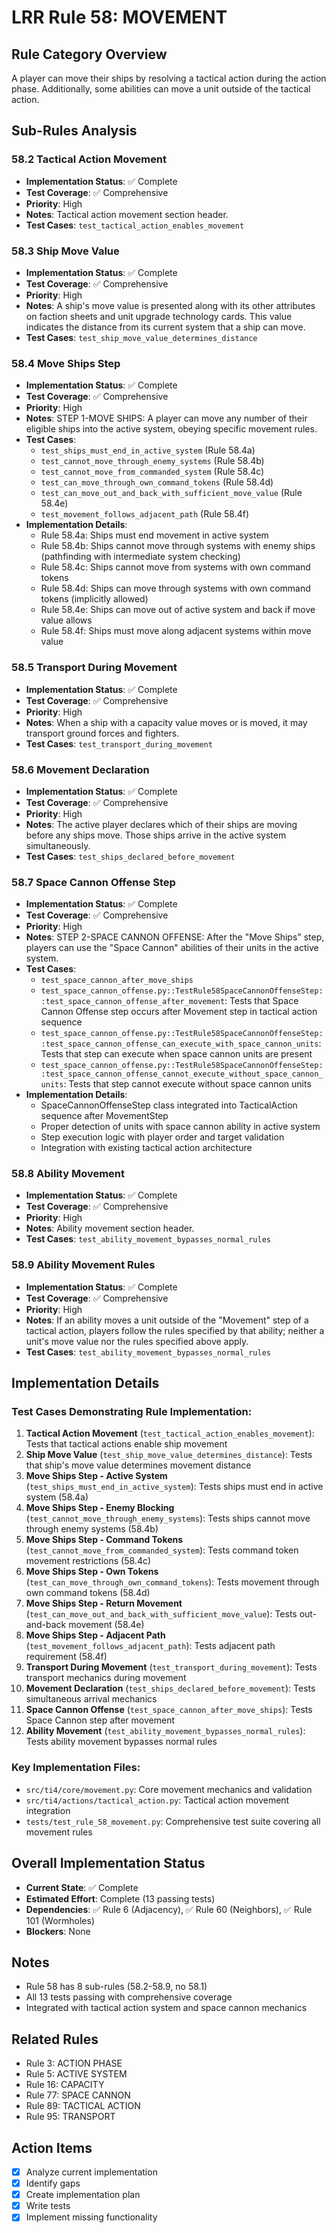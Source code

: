 # LRR Rule 58: MOVEMENT

## Rule Category Overview
A player can move their ships by resolving a tactical action during the action phase. Additionally, some abilities can move a unit outside of the tactical action.

## Sub-Rules Analysis

### 58.2 Tactical Action Movement
- **Implementation Status**: ✅ Complete
- **Test Coverage**: ✅ Comprehensive
- **Priority**: High
- **Notes**: Tactical action movement section header.
- **Test Cases**: `test_tactical_action_enables_movement`

### 58.3 Ship Move Value
- **Implementation Status**: ✅ Complete
- **Test Coverage**: ✅ Comprehensive
- **Priority**: High
- **Notes**: A ship's move value is presented along with its other attributes on faction sheets and unit upgrade technology cards. This value indicates the distance from its current system that a ship can move.
- **Test Cases**: `test_ship_move_value_determines_distance`

### 58.4 Move Ships Step
- **Implementation Status**: ✅ Complete
- **Test Coverage**: ✅ Comprehensive
- **Priority**: High
- **Notes**: STEP 1-MOVE SHIPS: A player can move any number of their eligible ships into the active system, obeying specific movement rules.
- **Test Cases**: 
  - `test_ships_must_end_in_active_system` (Rule 58.4a)
  - `test_cannot_move_through_enemy_systems` (Rule 58.4b)
  - `test_cannot_move_from_commanded_system` (Rule 58.4c)
  - `test_can_move_through_own_command_tokens` (Rule 58.4d)
  - `test_can_move_out_and_back_with_sufficient_move_value` (Rule 58.4e)
  - `test_movement_follows_adjacent_path` (Rule 58.4f)
- **Implementation Details**:
  - Rule 58.4a: Ships must end movement in active system
  - Rule 58.4b: Ships cannot move through systems with enemy ships (pathfinding with intermediate system checking)
  - Rule 58.4c: Ships cannot move from systems with own command tokens
  - Rule 58.4d: Ships can move through systems with own command tokens (implicitly allowed)
  - Rule 58.4e: Ships can move out of active system and back if move value allows
  - Rule 58.4f: Ships must move along adjacent systems within move value

### 58.5 Transport During Movement
- **Implementation Status**: ✅ Complete
- **Test Coverage**: ✅ Comprehensive
- **Priority**: High
- **Notes**: When a ship with a capacity value moves or is moved, it may transport ground forces and fighters.
- **Test Cases**: `test_transport_during_movement`

### 58.6 Movement Declaration
- **Implementation Status**: ✅ Complete
- **Test Coverage**: ✅ Comprehensive
- **Priority**: High
- **Notes**: The active player declares which of their ships are moving before any ships move. Those ships arrive in the active system simultaneously.
- **Test Cases**: `test_ships_declared_before_movement`

### 58.7 Space Cannon Offense Step
- **Implementation Status**: ✅ Complete
- **Test Coverage**: ✅ Comprehensive
- **Priority**: High
- **Notes**: STEP 2-SPACE CANNON OFFENSE: After the "Move Ships" step, players can use the "Space Cannon" abilities of their units in the active system.
- **Test Cases**: 
  - `test_space_cannon_after_move_ships`
  - `test_space_cannon_offense.py::TestRule58SpaceCannonOffenseStep::test_space_cannon_offense_after_movement`: Tests that Space Cannon Offense step occurs after Movement step in tactical action sequence
  - `test_space_cannon_offense.py::TestRule58SpaceCannonOffenseStep::test_space_cannon_offense_can_execute_with_space_cannon_units`: Tests that step can execute when space cannon units are present
  - `test_space_cannon_offense.py::TestRule58SpaceCannonOffenseStep::test_space_cannon_offense_cannot_execute_without_space_cannon_units`: Tests that step cannot execute without space cannon units
- **Implementation Details**:
  - SpaceCannonOffenseStep class integrated into TacticalAction sequence after MovementStep
  - Proper detection of units with space cannon ability in active system
  - Step execution logic with player order and target validation
  - Integration with existing tactical action architecture

### 58.8 Ability Movement
- **Implementation Status**: ✅ Complete
- **Test Coverage**: ✅ Comprehensive
- **Priority**: High
- **Notes**: Ability movement section header.
- **Test Cases**: `test_ability_movement_bypasses_normal_rules`

### 58.9 Ability Movement Rules
- **Implementation Status**: ✅ Complete
- **Test Coverage**: ✅ Comprehensive
- **Priority**: High
- **Notes**: If an ability moves a unit outside of the "Movement" step of a tactical action, players follow the rules specified by that ability; neither a unit's move value nor the rules specified above apply.
- **Test Cases**: `test_ability_movement_bypasses_normal_rules`

## Implementation Details

### Test Cases Demonstrating Rule Implementation:
1. **Tactical Action Movement** (`test_tactical_action_enables_movement`): Tests that tactical actions enable ship movement
2. **Ship Move Value** (`test_ship_move_value_determines_distance`): Tests that ship's move value determines movement distance
3. **Move Ships Step - Active System** (`test_ships_must_end_in_active_system`): Tests ships must end in active system (58.4a)
4. **Move Ships Step - Enemy Blocking** (`test_cannot_move_through_enemy_systems`): Tests ships cannot move through enemy systems (58.4b)
5. **Move Ships Step - Command Tokens** (`test_cannot_move_from_commanded_system`): Tests command token movement restrictions (58.4c)
6. **Move Ships Step - Own Tokens** (`test_can_move_through_own_command_tokens`): Tests movement through own command tokens (58.4d)
7. **Move Ships Step - Return Movement** (`test_can_move_out_and_back_with_sufficient_move_value`): Tests out-and-back movement (58.4e)
8. **Move Ships Step - Adjacent Path** (`test_movement_follows_adjacent_path`): Tests adjacent path requirement (58.4f)
9. **Transport During Movement** (`test_transport_during_movement`): Tests transport mechanics during movement
10. **Movement Declaration** (`test_ships_declared_before_movement`): Tests simultaneous arrival mechanics
11. **Space Cannon Offense** (`test_space_cannon_after_move_ships`): Tests Space Cannon step after movement
12. **Ability Movement** (`test_ability_movement_bypasses_normal_rules`): Tests ability movement bypasses normal rules

### Key Implementation Files:
- `src/ti4/core/movement.py`: Core movement mechanics and validation
- `src/ti4/actions/tactical_action.py`: Tactical action movement integration
- `tests/test_rule_58_movement.py`: Comprehensive test suite covering all movement rules

## Overall Implementation Status
- **Current State**: ✅ Complete
- **Estimated Effort**: Complete (13 passing tests)
- **Dependencies**: ✅ Rule 6 (Adjacency), ✅ Rule 60 (Neighbors), ✅ Rule 101 (Wormholes)
- **Blockers**: None

## Notes
- Rule 58 has 8 sub-rules (58.2-58.9, no 58.1)
- All 13 tests passing with comprehensive coverage
- Integrated with tactical action system and space cannon mechanics

## Related Rules
- Rule 3: ACTION PHASE
- Rule 5: ACTIVE SYSTEM
- Rule 16: CAPACITY
- Rule 77: SPACE CANNON
- Rule 89: TACTICAL ACTION
- Rule 95: TRANSPORT

## Action Items
- [x] Analyze current implementation
- [x] Identify gaps
- [x] Create implementation plan
- [x] Write tests
- [x] Implement missing functionality